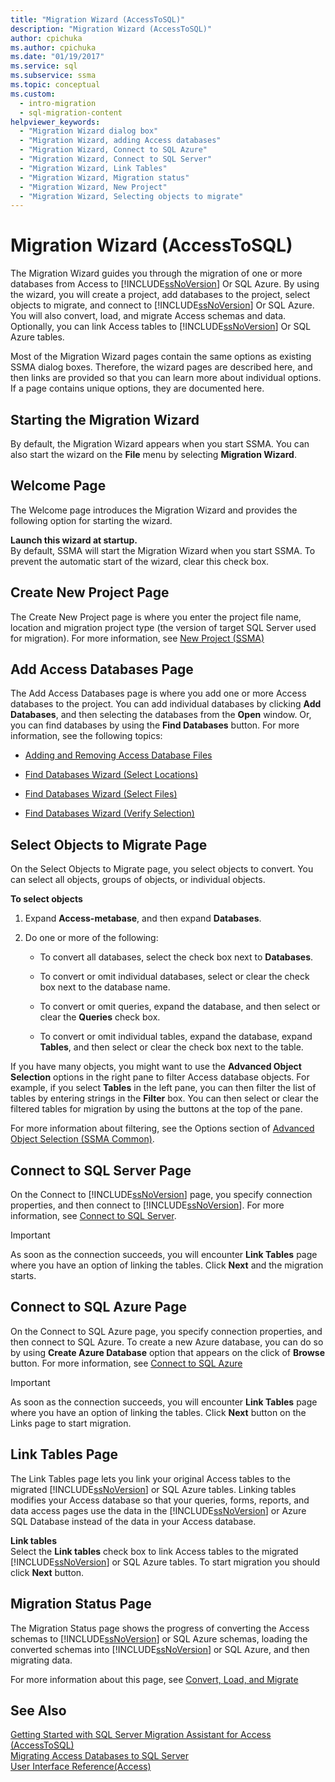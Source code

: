 ```yaml
---
title: "Migration Wizard (AccessToSQL)"
description: "Migration Wizard (AccessToSQL)"
author: cpichuka
ms.author: cpichuka
ms.date: "01/19/2017"
ms.service: sql
ms.subservice: ssma
ms.topic: conceptual
ms.custom:
  - intro-migration
  - sql-migration-content
helpviewer_keywords:
  - "Migration Wizard dialog box"
  - "Migration Wizard, adding Access databases"
  - "Migration Wizard, Connect to SQL Azure"
  - "Migration Wizard, Connect to SQL Server"
  - "Migration Wizard, Link Tables"
  - "Migration Wizard, Migration status"
  - "Migration Wizard, New Project"
  - "Migration Wizard, Selecting objects to migrate"
---
```

# Migration Wizard (AccessToSQL)
The Migration Wizard guides you through the migration of one or more databases from Access to [!INCLUDE[ssNoVersion](../../includes/ssnoversion-md.md)] Or SQL Azure. By using the wizard, you will create a project, add databases to the project, select objects to migrate, and connect to [!INCLUDE[ssNoVersion](../../includes/ssnoversion-md.md)] Or SQL Azure. You will also convert, load, and migrate Access schemas and data. Optionally, you can link Access tables to [!INCLUDE[ssNoVersion](../../includes/ssnoversion-md.md)] Or SQL Azure tables.  
  
Most of the Migration Wizard pages contain the same options as existing SSMA dialog boxes. Therefore, the wizard pages are described here, and then links are provided so that you can learn more about individual options. If a page contains unique options, they are documented here.  
  
## Starting the Migration Wizard  
By default, the Migration Wizard appears when you start SSMA. You can also start the wizard on the **File** menu by selecting **Migration Wizard**.  
  
## Welcome Page  
The Welcome page introduces the Migration Wizard and provides the following option for starting the wizard.  
  
**Launch this wizard at startup.**  
By default, SSMA will start the Migration Wizard when you start SSMA. To prevent the automatic start of the wizard, clear this check box.  
  
## Create New Project Page  
The Create New Project page is where you enter the project file name, location and migration project type (the version of target SQL Server used for migration). For more information, see [New Project (SSMA)](./new-project-ssma-accesstosql.md)  
  
## Add Access Databases Page  
The Add Access Databases page is where you add one or more Access databases to the project. You can add individual databases by clicking **Add Databases**, and then selecting the databases from the **Open** window. Or, you can find databases by using the **Find Databases** button. For more information, see the following topics:  
  
-   [Adding and Removing Access Database Files](adding-and-removing-access-database-files-accesstosql.md)  
  
-   [Find Databases Wizard (Select Locations)](./find-databases-wizard-select-locations-accesstosql.md)  
  
-   [Find Databases Wizard (Select Files)](./find-databases-wizard-select-files-accesstosql.md)  
  
-   [Find Databases Wizard (Verify Selection)](./find-databases-wizard-verify-selection-accesstosql.md)  
  
## Select Objects to Migrate Page  
On the Select Objects to Migrate page, you select objects to convert. You can select all objects, groups of objects, or individual objects.  
  
**To select objects**  
  
1.  Expand **Access-metabase**, and then expand **Databases**.  
  
2.  Do one or more of the following:  
  
    -   To convert all databases, select the check box next to **Databases**.  
  
    -   To convert or omit individual databases, select or clear the check box next to the database name.  
  
    -   To convert or omit queries, expand the database, and then select or clear the **Queries** check box.  
  
    -   To convert or omit individual tables, expand the database, expand **Tables**, and then select or clear the check box next to the table.  
  
If you have many objects, you might want to use the **Advanced Object Selection** options in the right pane to filter Access database objects. For example, if you select **Tables** in the left pane, you can then filter the list of tables by entering strings in the **Filter** box. You can then select or clear the filtered tables for migration by using the buttons at the top of the pane.  
  
For more information about filtering, see the Options section of [Advanced Object Selection (SSMA Common)](../sybase/advanced-object-selection-sybasetosql.md).  
  
## Connect to SQL Server Page  
On the Connect to [!INCLUDE[ssNoVersion](../../includes/ssnoversion-md.md)] page, you specify connection properties, and then connect to [!INCLUDE[ssNoVersion](../../includes/ssnoversion-md.md)]. For more information, see [Connect to SQL Server](connect-to-sql-server-accesstosql.md).
  
> [!IMPORTANT]  
> As soon as the connection succeeds, you will encounter **Link Tables** page where you have an option of linking the tables. Click **Next** and the migration starts.  
  
## Connect to SQL Azure Page  
On the Connect to SQL Azure page, you specify connection properties, and then connect to SQL Azure. To create a new Azure database, you can do so by using **Create Azure Database** option that appears on the click of **Browse** button. For more information, see [Connect to SQL Azure](connect-to-azure-sql-db-accesstosql.md)  
  
> [!IMPORTANT]  
> As soon as the connection succeeds, you will encounter **Link Tables** page where you have an option of linking the tables. Click **Next** button on the Links page to start migration.  
  
## Link Tables Page  
The Link Tables page lets you link your original Access tables to the migrated [!INCLUDE[ssNoVersion](../../includes/ssnoversion-md.md)] or SQL Azure tables. Linking tables modifies your Access database so that your queries, forms, reports, and data access pages use the data in the [!INCLUDE[ssNoVersion](../../includes/ssnoversion-md.md)] or Azure SQL Database instead of the data in your Access database.  
  
**Link tables**  
Select the **Link tables** check box to link Access tables to the migrated [!INCLUDE[ssNoVersion](../../includes/ssnoversion-md.md)] or SQL Azure tables. To start migration you should click **Next** button.  
  
## Migration Status Page  
The Migration Status page shows the progress of converting the Access schemas to [!INCLUDE[ssNoVersion](../../includes/ssnoversion-md.md)] or SQL Azure schemas, loading the converted schemas into [!INCLUDE[ssNoVersion](../../includes/ssnoversion-md.md)] or SQL Azure, and then migrating data.  
  
For more information about this page, see [Convert, Load, and Migrate](./convert-load-and-migrate-accesstosql.md)  
  
## See Also  
[Getting Started with SQL Server Migration Assistant for Access &#40;AccessToSQL&#41;](../../ssma/access/getting-started-with-sql-server-migration-assistant-for-access-accesstosql.md)  
[Migrating Access Databases to SQL Server](migrating-access-databases-to-sql-server-azure-sql-db-accesstosql.md)  
[User Interface Reference(Access)](./user-interface-reference-accesstosql.md)  

